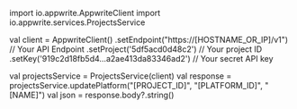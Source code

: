 import io.appwrite.AppwriteClient
import io.appwrite.services.ProjectsService

val client = AppwriteClient()
  .setEndpoint("https://[HOSTNAME_OR_IP]/v1") // Your API Endpoint
  .setProject('5df5acd0d48c2') // Your project ID
  .setKey('919c2d18fb5d4...a2ae413da83346ad2') // Your secret API key

val projectsService = ProjectsService(client)
val response = projectsService.updatePlatform("[PROJECT_ID]", "[PLATFORM_ID]", "[NAME]")
val json = response.body?.string()